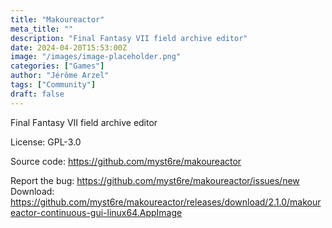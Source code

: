 ```yaml
---
title: "Makoureactor"
meta_title: ""
description: "Final Fantasy VII field archive editor"
date: 2024-04-20T15:53:00Z
image: "/images/image-placeholder.png"
categories: ["Games"]
author: "Jérôme Arzel"
tags: ["Community"]
draft: false
---
```


Final Fantasy VII field archive editor

License: GPL-3.0

Source code: https://github.com/myst6re/makoureactor

Report the bug: https://github.com/myst6re/makoureactor/issues/new  
Download: https://github.com/myst6re/makoureactor/releases/download/2.1.0/makoureactor-continuous-gui-linux64.AppImage
